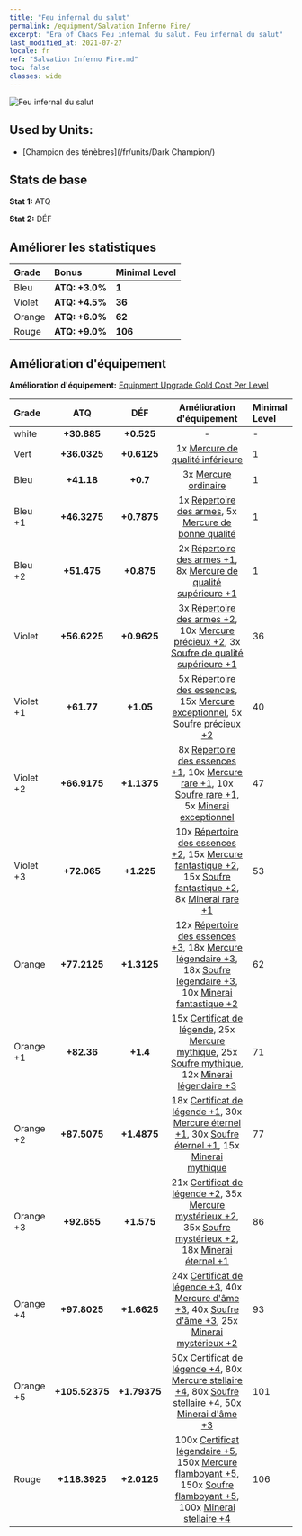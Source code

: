 ```yaml
---
title: "Feu infernal du salut"
permalink: /equipment/Salvation Inferno Fire/
excerpt: "Era of Chaos Feu infernal du salut. Feu infernal du salut"
last_modified_at: 2021-07-27
locale: fr
ref: "Salvation Inferno Fire.md"
toc: false
classes: wide
---
```


  ![Feu infernal du salut](/images/e/e_3093.png)

## Used by Units:

* [Champion des ténèbres](/fr/units/Dark Champion/) 


## Stats de base
 **Stat 1:** ATQ

 **Stat 2:** DÉF

## Améliorer les statistiques

  |     Grade    |   Bonus | Minimal Level | 
  |:-------------|:--------|:--------------| 
  | Bleu | **ATQ: +3.0%** | **1** | 
  | Violet | **ATQ: +4.5%** | **36** | 
  | Orange | **ATQ: +6.0%** | **62** | 
  | Rouge | **ATQ: +9.0%** | **106** | 


## Amélioration d'équipement
 **Amélioration d'équipement:** [Equipment Upgrade Gold Cost Per Level](/equipment/EquipmentUpgradeCostPerLevel/) 

  |          Grade      | ATQ | DÉF | Amélioration d'équipement | Minimal Level |
  |:--------------------|:---------:|:---------:|:----------------:|:--------------|
  | white | **+30.885** | **+0.525** | - | - |
  | Vert | **+36.0325** | **+0.6125** | 1x [Mercure de qualité inférieure](/ItemsFR/mat_2/) | 1 |
  | Bleu | **+41.18** | **+0.7** | 3x [Mercure ordinaire](/ItemsFR/mat_8/) | 1 |
  | Bleu +1 | **+46.3275** | **+0.7875** | 1x [Répertoire des armes](/ItemsFR/mat_18/), 5x [Mercure de bonne qualité](/ItemsFR/mat_14/) | 1 |
  | Bleu +2 | **+51.475** | **+0.875** | 2x [Répertoire des armes +1](/ItemsFR/mat_25/), 8x [Mercure de qualité supérieure +1](/ItemsFR/mat_21/) | 1 |
  | Violet | **+56.6225** | **+0.9625** | 3x [Répertoire des armes +2](/ItemsFR/mat_32/), 10x [Mercure précieux +2](/ItemsFR/mat_28/), 3x [Soufre de qualité supérieure +1](/ItemsFR/mat_22/) | 36 |
  | Violet +1 | **+61.77** | **+1.05** | 5x [Répertoire des essences](/ItemsFR/mat_39/), 15x [Mercure exceptionnel](/ItemsFR/mat_35/), 5x [Soufre précieux +2](/ItemsFR/mat_29/) | 40 |
  | Violet +2 | **+66.9175** | **+1.1375** | 8x [Répertoire des essences +1](/ItemsFR/mat_46/), 10x [Mercure rare +1](/ItemsFR/mat_42/), 10x [Soufre rare +1](/ItemsFR/mat_43/), 5x [Minerai exceptionnel](/ItemsFR/mat_33/) | 47 |
  | Violet +3 | **+72.065** | **+1.225** | 10x [Répertoire des essences +2](/ItemsFR/mat_53/), 15x [Mercure fantastique +2](/ItemsFR/mat_49/), 15x [Soufre fantastique +2](/ItemsFR/mat_50/), 8x [Minerai rare +1](/ItemsFR/mat_40/) | 53 |
  | Orange | **+77.2125** | **+1.3125** | 12x [Répertoire des essences +3](/ItemsFR/mat_60/), 18x [Mercure légendaire +3](/ItemsFR/mat_56/), 18x [Soufre légendaire +3](/ItemsFR/mat_57/), 10x [Minerai fantastique +2](/ItemsFR/mat_47/) | 62 |
  | Orange +1 | **+82.36** | **+1.4** | 15x [Certificat de légende](/ItemsFR/mat_67/), 25x [Mercure mythique](/ItemsFR/mat_63/), 25x [Soufre mythique](/ItemsFR/mat_64/), 12x [Minerai légendaire +3](/ItemsFR/mat_54/) | 71 |
  | Orange +2 | **+87.5075** | **+1.4875** | 18x [Certificat de légende +1](/ItemsFR/mat_74/), 30x [Mercure éternel +1](/ItemsFR/mat_70/), 30x [Soufre éternel +1](/ItemsFR/mat_71/), 15x [Minerai mythique](/ItemsFR/mat_61/) | 77 |
  | Orange +3 | **+92.655** | **+1.575** | 21x [Certificat de légende +2](/ItemsFR/mat_81/), 35x [Mercure mystérieux +2](/ItemsFR/mat_77/), 35x [Soufre mystérieux +2](/ItemsFR/mat_78/), 18x [Minerai éternel +1](/ItemsFR/mat_68/) | 86 |
  | Orange +4 | **+97.8025** | **+1.6625** | 24x [Certificat de légende +3](/ItemsFR/mat_88/), 40x [Mercure d'âme +3](/ItemsFR/mat_84/), 40x [Soufre d'âme +3](/ItemsFR/mat_85/), 25x [Minerai mystérieux +2](/ItemsFR/mat_75/) | 93 |
  | Orange +5 | **+105.52375** | **+1.79375** | 50x [Certificat de légende +4](/ItemsFR/mat_95/), 80x [Mercure stellaire +4](/ItemsFR/mat_91/), 80x [Soufre stellaire +4](/ItemsFR/mat_92/), 50x [Minerai d'âme +3](/ItemsFR/mat_82/) | 101 |
  | Rouge | **+118.3925** | **+2.0125** | 100x [Certificat légendaire +5](/ItemsFR/mat_102/), 150x [Mercure flamboyant +5](/ItemsFR/mat_98/), 150x [Soufre flamboyant +5](/ItemsFR/mat_99/), 100x [Minerai stellaire +4](/ItemsFR/mat_89/) | 106 |


